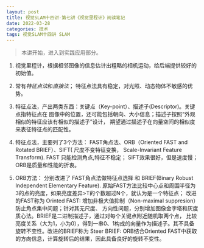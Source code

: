 ```yaml
---
layout: post
title: 视觉SLAM十四讲-第七讲《视觉里程计》阅读笔记
date: 2022-03-28
categories: 技术 
tags: 视觉SLAM十四讲 SLAM
---
```

> 本讲开始，进入到实践应用部分。

1. 视觉里程计，根据相邻图像的信息估计出粗略的相机运动，给后端提供较好的初始值。

2. 常有*特征点法*和*直接法*； 特征点法具有稳定，对光照、动态物体不敏感的优势。

3. 特征点法，产出两类东西：关键点（Key-point）、描述子(Descriptor)。关键点指特征点在
图像中的位置，还可能包括朝向、大小信息；描述子按照“外观相似的特征应该有相似的描述子”设计，
期望通过描述子在向量空间的相似度来表征特征点的匹配性。

4. 特征点法，主要列了3个方法： FAST角点法、ORB（Oriented FAST and Rotated BRIEF）、SIFT(
尺度不变特征变换， Scale-Invariant Feature Transform). FAST 只能检测角点,特征不稳定；
SIFT效果很好，但是速度慢；ORB是质量和性能的折衷。

5. ORB方法： 分别改进了 FAST角点法做特征点选择 和 BRIEF(Binary Robust Independent Elementary 
Feature). 原始FAST方法比较中心点和周围半径为3的点的亮度，如果亮度差异>T的个数超过N个，就认为是一个特征点；
改进的FAST称为 Orinted FAST: 增加非极大值抑制（Non-maximal suppresion）防止角点集中问题；针对其无尺度、
方向性问题，分别增加图像金字塔和灰度质心法。BRIEF是二进制描述子，通过对每个关键点附近随机取两个点，
比较亮度关系（大为1，小为0），得到一串0、1构成的向量作为描述子。其不具备旋转不变性。改进的BRIEF称为
Steer BRIEF: ORB结合Oriented FAST中获取的方向信息，计算旋转后的结果，因此具备良好的旋转不变性。

